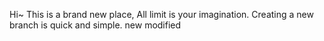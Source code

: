 Hi~
This is a brand new place, 
All limit is your imagination.
Creating a new branch is quick and simple.
new modified
